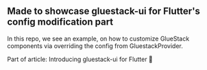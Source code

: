 ## Made to showcase gluestack-ui for Flutter's config modification part

In this repo, we see an example, on how to customize GlueStack components via overriding the config from GluestackProvider.

Part of article: Introducing gluestack-ui for Flutter 🚀
 
